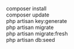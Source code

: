 composer install <br>
composer update <br>
php artisan key:generate<br>
php artisan migrate<br>
php artisan migrate:fresh <br>
php artisan db:seed<br>
